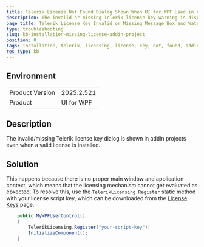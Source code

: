 ```yaml
---
title: Telerik License Not Found Dialog Shown When UI for WPF Used in Addin Project
description: The invalid or missing Telerik license key warning is displayed in an addin project, like Excel/Word VSTO, Revit and others.
page_title: Telerik License Key Invalid or Missing Message Box and Watermark Displayed in a Excel VSTO Add-in/Plugin Project
type: troubleshooting
slug: kb-installation-missing-license-addin-project
position: 0
tags: installation, telerik, licensing, license, key, not, found, addin
res_type: kb
---
```


## Environment

<table>
	<tbody>
		<tr>
			<td>Product Version</td>
			<td>2025.2.521</td>
		</tr>
		<tr>
			<td>Product</td>
			<td>UI for WPF</td>
		</tr>
	</tbody>
</table>

## Description

The invalid/missing Telerik license key dialog is shown in addin projects even when a valid license is installed.

## Solution

This happens because there is no proper main window and application context, which means that the licensing mechanism cannot get evaluated as epxected. To resolve this, use the `TelerikLicensing.Register` static method with your license script key, which can be downloaded from the [License Keys](https://www.telerik.com/account/your-licenses/license-keys) page.

```csharp
	public MyWPFUserControl()
	{
		TelerikLicensing.Register("your-script-key");
		InitializeComponent();
	}
```

